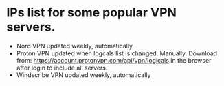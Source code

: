 # IPs list for some popular VPN servers.
- Nord VPN updated weekly, automatically
- Proton VPN updated when logcals list is changed. Manually. Download from: https://account.protonvpn.com/api/vpn/logicals in the browser after login to include all servers.
- Windscribe VPN updated weekly, automatically
